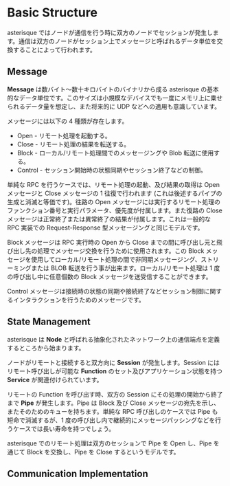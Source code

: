 # Basic Structure

asterisque ではノードが通信を行う時に双方のノードでセッションが発生します。通信は双方のノードがセッション上でメッセージと呼ばれるデータ単位を交換することによって行われます。

## Message

**Message** は数バイト〜数十キロバイトのバイナリから成る asterisque の基本的なデータ単位です。このサイズは小規模なデバイスでも一度にメモリ上に乗せられるデータ量を想定し、また将来的に UDP などへの適用も意識しています。

メッセージには以下の 4 種類が存在します。

* Open - リモート処理を起動する。
* Close - リモート処理の結果を転送する。
* Block - ローカル/リモート処理間でのメッセージングや Blob 転送に使用する。
* Control - セッション開始時の状態同期やセッション終了などの制御。

単純な RPC を行うケースでは、リモート処理の起動、及び結果の取得は Open メッセージと Close メッセージの 1 往復で行われます (これは後述するパイプの生成と消滅と等価です)。往路の Open メッセージには実行するリモート処理のファンクション番号と実行パラメータ、優先度が付属します。また復路の Close メッセージは正常終了または異常終了の結果が付属します。これは一般的な RPC 実装での Request-Response 型メッセージングと同じモデルです。

Block メッセージは RPC 実行時の Open から Close までの間に呼び出し元と飛び出し先の処理でメッセージ交換を行うために使用されます。この Block メッセージを使用してローカル/リモート処理の間で非同期メッセージング、ストリーミングまたは BLOB 転送を行う事が出来ます。ローカル/リモート処理は 1 度の呼び出し中に任意個数の Block メッセージを送受信することができます。

Control メッセージは接続時の状態の同期や接続終了などセッション制御に関するインタラクションを行うためのメッセージです。

## State Management

asterisque は **Node** と呼ばれる抽象化されたネットワーク上の通信端点を定義するところから始まります。

ノードがリモートと接続すると双方向に **Session** が発生します。Session にはリモート呼び出しが可能な **Function** のセット及びアプリケーション状態を持つ **Service** が関連付けられています。

リモートの Function を呼び出す時、双方の Session にその処理の開始から終了まで **Pipe** が発生します。Pipe は Block 及び Close メッセージの宛先を示し、またそのためのキューを持ちます。単純な RPC 呼び出しのケースでは Pipe も短命で消滅するが、1 度の呼び出し内で継続的にメッセージパッシングなどを行うケースでは長い寿命を持つでしょう。

asterisque でのリモート処理は双方のセッションで Pipe を Open し、Pipe を通じて Block を交換し、Pipe を Close するというモデルです。

## Communication Implementation

